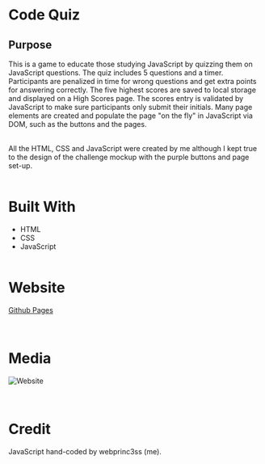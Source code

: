 # Code Quiz

## Purpose
This is a game to educate those studying JavaScript by quizzing them on JavaScript questions.  The quiz includes 5 questions and a timer.  Participants are penalized in time for wrong questions and get extra points for answering correctly. The five highest scores are saved to local storage and displayed on a High Scores page. The scores entry is validated by JavaScript to make sure participants only submit their initials. Many page elements are created and populate the page "on the fly" in JavaScript via DOM, such as the buttons and the pages. 
<br>
<br>

All the HTML, CSS and JavaScript were created by me although I kept true to the design of the challenge mockup with the purple buttons and page set-up.
<br>
<br>

# Built With
- HTML
- CSS
- JavaScript
<br><br>

# Website

[Github Pages](https://webprinc3ss.github.io/code-quiz/)

<br>

# Media

![Website](assets/images/codequiz_screenshot.jpg)

<br>

# Credit
JavaScript hand-coded by webprinc3ss (me).

